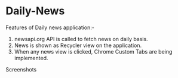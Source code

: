 # Daily-News

Features of Daily news application:-
1. newsapi.org API is called to fetch news on daily basis.
2. News is shown as Recycler view on the application.
3. When any news view is clicked, Chrome Custom Tabs are being implemented.

 Screenshots
 
